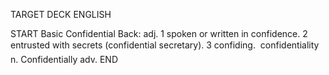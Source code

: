 TARGET DECK
ENGLISH

START
Basic
Confidential
Back: adj. 1 spoken or written in confidence. 2 entrusted with secrets (confidential secretary). 3 confiding.  confidentiality n. Confidentially adv.
END
